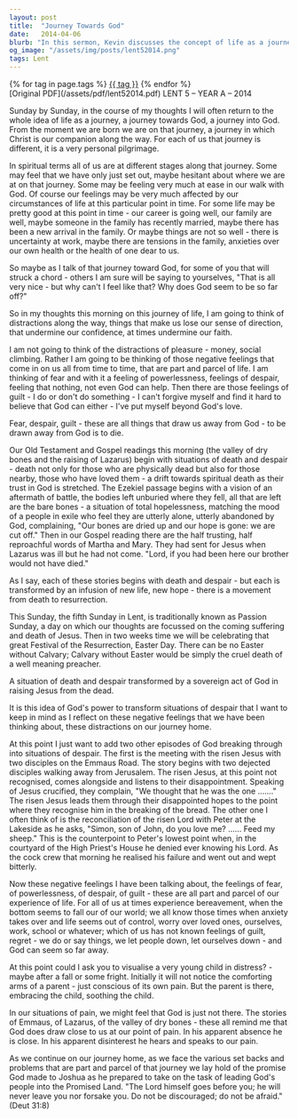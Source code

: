 ```yaml
---
layout: post
title:  "Journey Towards God"
date:   2014-04-06
blurb: "In this sermon, Kevin discusses the concept of life as a journey towards God, and how each person's journey is a personal pilgrimage. He explores the distractions and negative feelings that can lead us astray, such as fear, despair, and guilt. Despite these challenges, Kevin emphasizes that God is always with us, even in our moments of pain and despair."
og_image: "/assets/img/posts/lent52014.png"
tags: Lent
---    
```

<div class="tag-pills">
    {% for tag in page.tags %}
    <a href="{{ site.baseurl }}/tag/{{ tag | slugify }}" class="tag-pill">{{ tag }}</a>
    {% endfor %}
</div>
[Original PDF](/assets/pdf/lent52014.pdf)
LENT 5 – YEAR A – 2014

Sunday by Sunday, in the course of my thoughts I will often return to the whole idea of life as a journey, a journey towards God, a journey into God. From the moment we are born we are on that journey, a journey in which Christ is our companion along the way. For each of us that journey is different, it is a very personal pilgrimage.

In spiritual terms all of us are at different stages along that journey. Some may feel that we have only just set out, maybe hesitant about where we are at on that journey. Some may be feeling very much at ease in our walk with God. Of course our feelings may be very much affected by our circumstances of life at this particular point in time. For some life may be pretty good at this point in time - our career is going well, our family are well, maybe someone in the family has recently married, maybe there has been a new arrival in the family. Or maybe things are not so well - there is uncertainty at work, maybe there are tensions in the family, anxieties over our own health or the health of one dear to us.

So maybe as I talk of that journey toward God, for some of you that will struck a chord - others I am sure will be saying to yourselves, "That is all very nice - but why can't I feel like that? Why does God seem to be so far off?"

So in my thoughts this morning on this journey of life, I am going to think of distractions along the way, things that make us lose our sense of direction, that undermine our confidence, at times undermine our faith.

I am not going to think of the distractions of pleasure - money, social climbing. Rather I am going to be thinking of those negative feelings that come in on us all from time to time, that are part and parcel of life. I am thinking of fear and with it a feeling of powerlessness, feelings of despair, feeling that nothing, not even God can help. Then there are those feelings of guilt - I do or don't do something - I can't forgive myself and find it hard to believe that God can either - I've put myself beyond God's love.

Fear, despair, guilt - these are all things that draw us away from God - to be drawn away from God is to die.

Our Old Testament and Gospel readings this morning (the valley of dry bones and the raising of Lazarus) begin with situations of death and despair - death not only for those who are physically dead but also for those nearby, those who have loved them - a drift towards spiritual death as their trust in God is stretched. The Ezekiel passage begins with a vision of an aftermath of battle, the bodies left unburied where they fell, all that are left are the bare bones - a situation of total hopelessness, matching the mood of a people in exile who feel they are utterly alone, utterly abandoned by God, complaining, "Our bones are dried up and our hope is gone: we are cut off." Then in our Gospel reading there are the half trusting, half reproachful words of Martha and Mary. They had sent for Jesus when Lazarus was ill but he had not come. "Lord, if you had been here our brother would not have died."

As I say, each of these stories begins with death and despair - but each is transformed by an infusion of new life, new hope - there is a movement from death to resurrection.

This Sunday, the fifth Sunday in Lent, is traditionally known as Passion Sunday, a day on which our thoughts are focussed on the coming suffering and death of Jesus. Then in two weeks time we will be celebrating that great Festival of the Resurrection, Easter Day. There can be no Easter without Calvary; Calvary without Easter would be simply the cruel death of a well meaning preacher.

A situation of death and despair transformed by a sovereign act of God in raising Jesus from the dead.

It is this idea of God's power to transform situations of despair that I want to keep in mind as I reflect on these negative feelings that we have been thinking about, these distractions on our journey home.

At this point I just want to add two other episodes of God breaking through into situations of despair. The first is the meeting with the risen Jesus with two disciples on the Emmaus Road. The story begins with two dejected disciples walking away from Jerusalem. The risen Jesus, at this point not recognised, comes alongside and listens to their disappointment. Speaking of Jesus crucified, they complain, "We thought that he was the one ......." The risen Jesus leads them through their disappointed hopes to the point where they recognise him in the breaking of the bread. The other one I often think of is the reconciliation of the risen Lord with Peter at the Lakeside as he asks, "Simon, son of John, do you love me? ...... Feed my sheep." This is the counterpoint to Peter's lowest point when, in the courtyard of the High Priest's House he denied ever knowing his Lord. As the cock crew that morning he realised his failure and went out and wept bitterly.

Now these negative feelings I have been talking about, the feelings of fear, of powerlessness, of despair, of guilt - these are all part and parcel of our experience of life. For all of us at times experience bereavement, when the bottom seems to fall our of our world; we all know those times when anxiety takes over and life seems out of control, worry over loved ones, ourselves, work, school or whatever; which of us has not known feelings of guilt, regret - we do or say things, we let people down, let ourselves down - and God can seem so far away.

At this point could I ask you to visualise a very young child in distress? - maybe after a fall or some fright. Initially it will not notice the comforting arms of a parent - just conscious of its own pain. But the parent is there, embracing the child, soothing the child.

In our situations of pain, we might feel that God is just not there. The stories of Emmaus, of Lazarus, of the valley of dry bones - these all remind me that God does draw close to us at our point of pain. In his apparent absence he is close. In his apparent disinterest he hears and speaks to our pain.

As we continue on our journey home, as we face the various set backs and problems that are part and parcel of that journey we lay hold of the promise God made to Joshua as he prepared to take on the task of leading God's people into the Promised Land. "The Lord himself goes before you; he will never leave you nor forsake you. Do not be discouraged; do not be afraid." (Deut 31:8)
